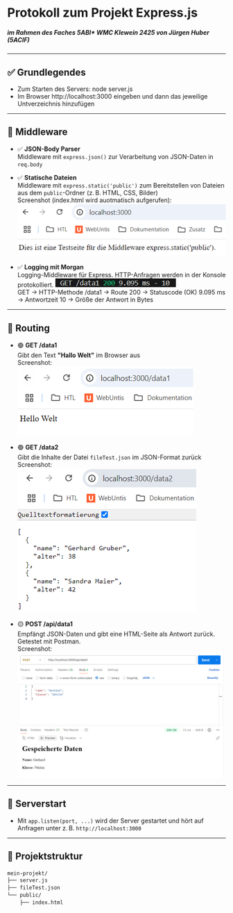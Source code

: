 # Protokoll zum Projekt **Express.js**
##### im Rahmen des Faches 5ABI* WMC Klewein 2425 von Jürgen Huber (5ACIF) 
---

## ✅ Grundlegendes  

- Zum Starten des Servers: node server.js  
- Im Browser http://localhost:3000 eingeben und dann das jeweilige Untverzeichnis hinzufügen

---

## 🧩 Middleware

- ✅ **JSON-Body Parser**  
Middleware mit `express.json()` zur Verarbeitung von JSON-Daten in `req.body`

- ✅ **Statische Dateien**  
Middleware mit `express.static('public')` zum Bereitstellen von Dateien aus dem `public`-Ordner (z. B. HTML, CSS, Bilder)  
Screenshot (index.html wird auotmatisch aufgerufen):  
![static --> index](images/img_12.png)

- ✅ **Logging mit Morgan**  
Logging-Middleware für Express. HTTP-Anfragen werden in der Konsole protokolliert.
![Morgan - Logger](images/img_4.png)  
GET → HTTP-Methode
/data1 → Route
200 → Statuscode (OK)
9.095 ms → Antwortzeit
10 → Größe der Antwort in Bytes


---

## 🚦 Routing

- 🟢 **GET /data1**  
Gibt den Text **"Hallo Welt"** im Browser aus  
Screenshot:  
![get1](images/img_1.png)


- 🟢 **GET /data2**  
Gibt die Inhalte der Datei `fileTest.json` im JSON-Format zurück  
Screenshot:  
![get2](images/img_2.png)

- 🟡 **POST /api/data1**  
Empfängt JSON-Daten und gibt eine HTML-Seite als Antwort zurück. Getestet mit Postman.  
Screenshot:  
![post](images/img_3.png)

---

## 🚀 Serverstart

- Mit `app.listen(port, ...)` wird der Server gestartet und hört auf Anfragen unter z. B. `http://localhost:3000`

---

## 📁 Projektstruktur

```bash
mein-projekt/
├── server.js
├── fileTest.json
└── public/
    ├── index.html
